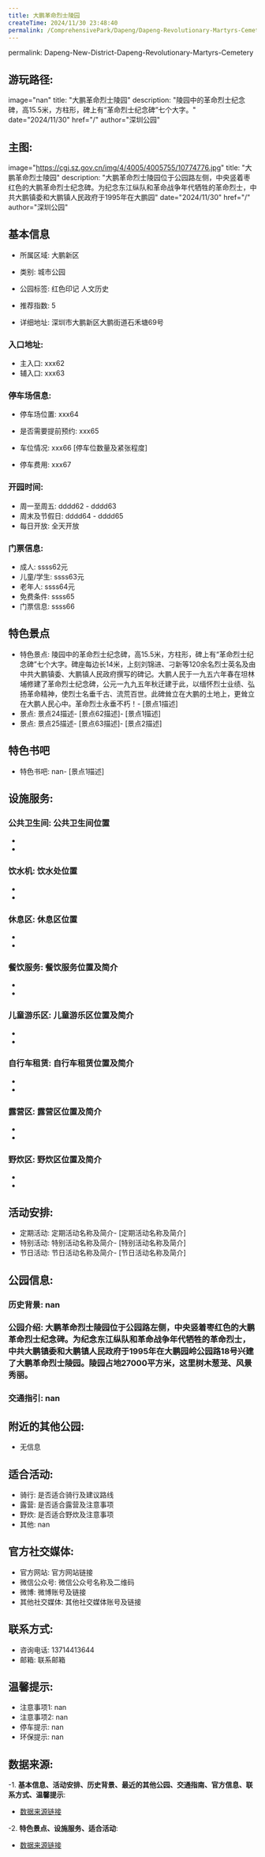 ```yaml
---
title: 大鹏革命烈士陵园
createTime: 2024/11/30 23:48:40
permalink: /ComprehensivePark/Dapeng/Dapeng-Revolutionary-Martyrs-Cemetery/
---
```

permalink: Dapeng-New-District-Dapeng-Revolutionary-Martyrs-Cemetery
## 游玩路径:
image="nan"
title: "大鹏革命烈士陵园"
description: "陵园中的革命烈士纪念碑，高15.5米，方柱形，碑上有“革命烈士纪念碑”七个大字。"
date="2024/11/30"
href="/"
author="深圳公园"
## 主图:
image="https://cgj.sz.gov.cn/img/4/4005/4005755/10774776.jpg"
title: "大鹏革命烈士陵园"
description: "大鹏革命烈士陵园位于公园路左侧，中央竖着枣红色的大鹏革命烈士纪念碑。为纪念东江纵队和革命战争年代牺牲的革命烈士，中共大鹏镇委和大鹏镇人民政府于1995年在大鹏园"
date="2024/11/30"
href="/"
author="深圳公园"
## 基本信息

- 所属区域: 大鹏新区

- 类别: 城市公园

- 公园标签: 红色印记 人文历史

- 推荐指数: 5

- 详细地址: 深圳市大鹏新区大鹏街道石禾塘69号

### 入口地址:
- 主入口: xxx62
- 辅入口: xxx63
### 停车场信息:
- 停车场位置: xxx64

- 是否需要提前预约: xxx65

- 车位情况: xxx66 [停车位数量及紧张程度]

- 停车费用: xxx67

### 开园时间:
- 周一至周五: dddd62 - dddd63
- 周末及节假日: dddd64 - dddd65
- 每日开放: 全天开放

### 门票信息:
- 成人: ssss62元
- 儿童/学生: ssss63元
- 老年人: ssss64元
- 免费条件: ssss65
- 门票信息: ssss66
## 特色景点
- 特色景点: 陵园中的革命烈士纪念碑，高15.5米，方柱形，碑上有“革命烈士纪念碑”七个大字。碑座每边长14米，上刻刘锦进、刁新等120余名烈士英名及由中共大鹏镇委、大鹏镇人民政府撰写的碑记。大鹏人民于一九五六年春在坦林埔修建了革命烈士纪念碑，公元一九九五年秋迁建于此，以缅怀烈士业绩、弘扬革命精神，使烈士名垂千古、流荒百世。此碑耸立在大鹏的土地上，更耸立在大鹏人民心中。革命烈士永垂不朽！- [景点1描述]
- 景点: 景点24描述- [景点62描述]- [景点1描述]
- 景点: 景点25描述- [景点63描述]- [景点2描述]
## 特色书吧
- 特色书吧: nan- [景点1描述]
## 设施服务:
### 公共卫生间: 公共卫生间位置
- 
- 
### 饮水机: 饮水处位置
- 
- 
### 休息区: 休息区位置
- 
- 
### 餐饮服务: 餐饮服务位置及简介
- 
- 
### 儿童游乐区: 儿童游乐区位置及简介
- 
- 
### 自行车租赁: 自行车租赁位置及简介
- 
- 
### 露营区: 露营区位置及简介
- 
- 
### 野炊区: 野炊区位置及简介

- 
- 
## 活动安排:
- 定期活动: 定期活动名称及简介- [定期活动名称及简介]
- 特别活动: 特别活动名称及简介- [特别活动名称及简介]
- 节日活动: 节日活动名称及简介- [节日活动名称及简介]
## 公园信息:
### 历史背景: nan
### 公园介绍: 大鹏革命烈士陵园位于公园路左侧，中央竖着枣红色的大鹏革命烈士纪念碑。为纪念东江纵队和革命战争年代牺牲的革命烈士，中共大鹏镇委和大鹏镇人民政府于1995年在大鹏园岭公园路18号兴建了大鹏革命烈士陵园。陵园占地27000平方米，这里树木葱茏、风景秀丽。
### 交通指引: nan

## 附近的其他公园:
- 无信息

## 适合活动:
- 骑行: 是否适合骑行及建议路线
- 露营: 是否适合露营及注意事项
- 野炊: 是否适合野炊及注意事项
- 其他: nan

## 官方社交媒体:
- 官方网站: 官方网站链接
- 微信公众号: 微信公众号名称及二维码
- 微博: 微博账号及链接
- 其他社交媒体: 其他社交媒体账号及链接

## 联系方式:
- 咨询电话: 13714413644
- 邮箱: 联系邮箱

## 温馨提示:
- 注意事项1: nan
- 注意事项2: nan
- 停车提示: nan
- 环保提示: nan

## 数据来源:
-1. **基本信息、活动安排、历史背景、最近的其他公园、交通指南、官方信息、联系方式、温馨提示**:
- [数据来源链接](https://cgj.sz.gov.cn/xsmh/gysz/csgy/content/post_10774776.html)

-2. **特色景点、设施服务、适合活动**:
- [数据来源链接](https://cgj.sz.gov.cn/xsmh/gysz/csgy/content/post_10774776.html)

